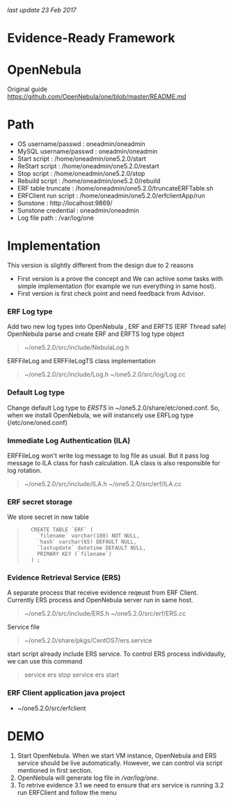 *last update 23 Feb 2017*
# Evidence-Ready Framework
# OpenNebula
Original guide
https://github.com/OpenNebula/one/blob/master/README.md
# Path
- OS username/passwd : oneadmin/oneadmin
- MySQL username/passwd : oneadmin/oneadmin
- Start script : /home/oneadmin/one5.2.0/start
- ReStart script : /home/oneadmin/one5.2.0/restart
- Stop script : /home/oneadmin/one5.2.0/stop
- Rebuild script : /home/oneadmin/one5.2.0/rebuild
- ERF table truncate : /home/oneadmin/one5.2.0/truncateERFTable.sh
- ERFClient run script : /home/oneadmin/one5.2.0/erfclientApp/run
- Sunstone : http://localhost:9869/
- Sunstone credential : oneadmin/oneadmin
- Log file path : /var/log/one
# Implementation 

This version is slightly different from the design due to 2 reasons
- First version is a prove the concept and We can achive some tasks with simple implementation (for example we run everything in same host).
- First version is first check point and need feedback from Advisor.

### ERF Log type
Add two new log types into OpenNebula , ERF and ERFTS (ERF Thread safe)
OpenNebula parse and create ERF and ERFTS log type object
> ~/one5.2.0/src/include/NebulaLog.h

ERFFileLog and ERFFileLogTS class implementation
> ~/one5.2.0/src/include/Log.h
> ~/one5.2.0/src/log/Log.cc

### Default Log type
Change default Log type to *ERSTS* in ~/one5.2.0/share/etc/oned.conf.
So, when we install OpenNebula, we will instancely use ERFLog type (/etc/one/oned.conf)

### Immediate Log Authentication (ILA)
ERFFileLog won't write log message to log file as usual. But it pass log message to ILA class for hash calculation. ILA class is also responsible for log rotation.
> ~/one5.2.0/src/include/ILA.h
> ~/one5.2.0/src/erf/ILA.cc

### ERF secret storage
We store secret in new table
>		CREATE TABLE `ERF` (
>		  `filename` varchar(100) NOT NULL,
>		  `hash` varchar(65) DEFAULT NULL,
>		  `lastupdate` datetime DEFAULT NULL,
>		  PRIMARY KEY (`filename`)
>		) ;

### Evidence Retrieval Service (ERS)
A separate process that receive evidence reqeust from ERF Client.
Currently ERS process and OpenNebula server run in same host.
> ~/one5.2.0/src/include/ERS.h
> ~/one5.2.0/src/erf/ERS.cc

Service file
> ~/one5.2.0/share/pkgs/CentOS7/ers.service

start script already include ERS service. To control ERS process individaully, we can use this command

> service ers stop
> service ers start
### ERF Client application java project
- ~/one5.2.0/src/erfclient

# DEMO
1. Start OpenNebula. When we start VM instance, OpenNebula and ERS service should be live automatically. However, we can control via script mentioned in first section.
2. OpenNebula will generate log file in */var/log/one*. 
3. To retrive evidence
3.1 we need to ensure that *ers* service is running
3.2 run ERFClient and follow the menu
